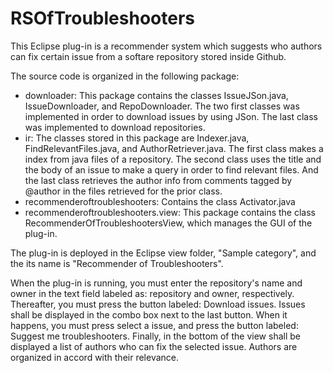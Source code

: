 RSOfTroubleshooters
===================
This Eclipse plug-in is a recommender system which suggests who authors can
fix certain issue from a softare repository stored inside Github.

The source code is organized in the following package:

+ downloader: This package contains the classes IssueJSon.java,
  IssueDownloader, and RepoDownloader. The two first classes was
  implemented in order to download issues by using JSon.
  The last class was implemented to download repositories.
+ ir: The classes stored in this package are Indexer.java, FindRelevantFiles.java, and
  AuthorRetriever.java. The first class makes a index from java files
  of a repository. The second class uses the title and the body of an
  issue to make a query in order to find relevant files. And the last class
  retrieves the author info from comments tagged by @author in the files
  retrieved for the prior class.
+ recommenderoftroubleshooters: Contains the class Activator.java
+ recommenderoftroubleshooters.view: This package contains the class
  RecommenderOfTroubleshootersView, which manages the GUI of the plug-in.
  
The plug-in is deployed in the Eclipse view folder, "Sample category", and the
its name is "Recommender of Troubleshooters".

When the plug-in is running, you must enter the repository's name and owner
in the text field labeled as: repository and owner, respectively. Thereafter,
you must press the button labeled: Download issues. Issues shall be
displayed in the combo box next to the last button. When it happens, you
must press select a issue, and press the button labeled: Suggest me troubleshooters.
Finally, in the bottom of the view shall be displayed a list of authors
who can fix the selected issue. Authors are organized in accord with their
relevance.
